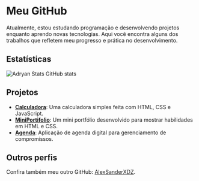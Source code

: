 # Meu GitHub

Atualmente, estou estudando programação e desenvolvendo projetos enquanto aprendo novas tecnologias. Aqui você encontra alguns dos trabalhos que refletem meu progresso e prática no desenvolvimento.

## Estatísticas

![Adryan Stats GitHub stats](https://github-readme-stats.vercel.app/api?username=adryan-santana-flooxmongagua&show_icons=true&theme=transparent)

## Projetos

- **[Calculadora](https://github.com/adryan-santana-flooxmongagua/Calculadora)**: Uma calculadora simples feita com HTML, CSS e JavaScript.
- **[MiniPortifolio](https://github.com/adryan-santana-flooxmongagua/MiniPortifolio)**: Um mini portfólio desenvolvido para mostrar habilidades em HTML e CSS.
- **[Agenda](https://github.com/adryan-santana-flooxmongagua/Agenda)**: Aplicação de agenda digital para gerenciamento de compromissos.

## Outros perfis

Confira também meu outro GitHub: [AlexSanderXDZ](https://github.com/AlexSanderXDZ).

